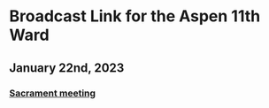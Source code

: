 # Broadcast Link for the Aspen 11th Ward

## January 22nd, 2023
### [Sacrament meeting](https://www.youtube.com/watch?v=wc5Qjegsc1I)
